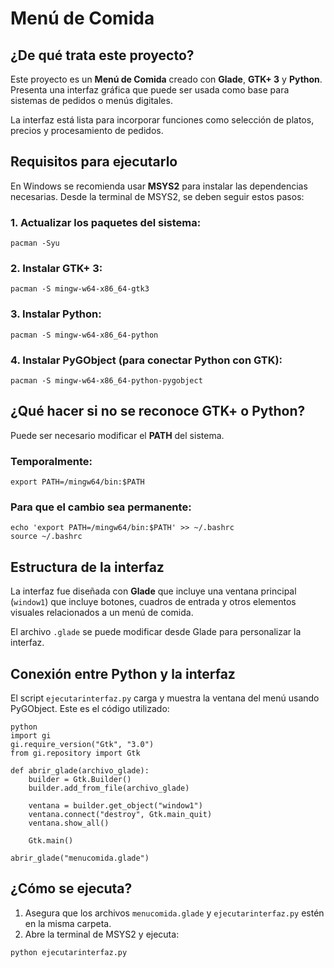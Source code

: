 # Menú de Comida 

## ¿De qué trata este proyecto?

Este proyecto es un **Menú de Comida** creado con **Glade**, **GTK+ 3** y **Python**. Presenta una interfaz gráfica que puede ser usada como base para sistemas de pedidos o menús digitales.

La interfaz está lista para incorporar funciones como selección de platos, precios y procesamiento de pedidos.

## Requisitos para ejecutarlo

En Windows se recomienda usar **MSYS2** para instalar las dependencias necesarias. Desde la terminal de MSYS2, se deben seguir estos pasos:

### 1. Actualizar los paquetes del sistema:

```
pacman -Syu
```

### 2. Instalar GTK+ 3:

```
pacman -S mingw-w64-x86_64-gtk3
```

### 3. Instalar Python:

```
pacman -S mingw-w64-x86_64-python
```

### 4. Instalar PyGObject (para conectar Python con GTK):

```
pacman -S mingw-w64-x86_64-python-pygobject
```

## ¿Qué hacer si no se reconoce GTK+ o Python?

Puede ser necesario modificar el **PATH** del sistema.

### Temporalmente:

```
export PATH=/mingw64/bin:$PATH
```

### Para que el cambio sea permanente:

```
echo 'export PATH=/mingw64/bin:$PATH' >> ~/.bashrc
source ~/.bashrc
```

## Estructura de la interfaz

La interfaz fue diseñada con **Glade** que incluye una ventana principal (`window1`) que incluye botones, cuadros de entrada y otros elementos visuales relacionados a un menú de comida.

El archivo `.glade` se puede modificar desde Glade para personalizar la interfaz.

## Conexión entre Python y la interfaz

El script `ejecutarinterfaz.py` carga y muestra la ventana del menú usando PyGObject. Este es el código utilizado:


```
python
import gi
gi.require_version("Gtk", "3.0")
from gi.repository import Gtk

def abrir_glade(archivo_glade):
    builder = Gtk.Builder()
    builder.add_from_file(archivo_glade)

    ventana = builder.get_object("window1")
    ventana.connect("destroy", Gtk.main_quit)
    ventana.show_all()

    Gtk.main()

abrir_glade("menucomida.glade")
```


## ¿Cómo se ejecuta?

1. Asegura que los archivos `menucomida.glade` y `ejecutarinterfaz.py` estén en la misma carpeta.
2. Abre la terminal de MSYS2 y ejecuta:

```
python ejecutarinterfaz.py
```